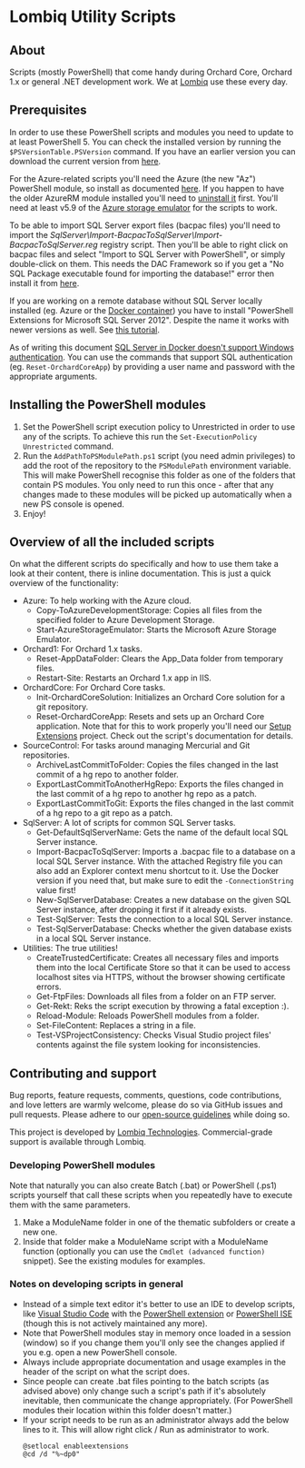 # Lombiq Utility Scripts



## About

Scripts (mostly PowerShell) that come handy during Orchard Core, Orchard 1.x or general .NET development work. We at [Lombiq](https://lombiq.com/) use these every day.


## Prerequisites

In order to use these PowerShell scripts and modules you need to update to at least PowerShell 5. You can check the installed version by running the `$PSVersionTable.PSVersion` command. If you have an earlier version you can download the current version from [here](https://docs.microsoft.com/en-us/powershell/scripting/install/installing-powershell).

For the Azure-related scripts you'll need the Azure (the new "Az") PowerShell module, so install as documented [here](https://docs.microsoft.com/en-us/powershell/azure/install-az-ps). If you happen to have the older AzureRM module installed you'll need to [uninstall it](https://docs.microsoft.com/en-us/powershell/azure/uninstall-az-ps?view=azps-2.2.0#uninstall-the-azurerm-module) first. You'll need at least v5.9 of the [Azure storage emulator](https://docs.microsoft.com/en-us/azure/storage/common/storage-use-emulator) for the scripts to work.

To be able to import SQL Server export files (bacpac files) you'll need to import the *SqlServer\Import-BacpacToSqlServer\Import-BacpacToSqlServer.reg* registry script. Then you'll be able to right click on bacpac files and select "Import to SQL Server with PowerShell", or simply double-click on them. This needs the DAC Framework so if you get a "No SQL Package executable found for importing the database!" error then install it from [here](https://docs.microsoft.com/en-us/sql/tools/sqlpackage/sqlpackage-download?view=sql-server-ver15).

If you are working on a remote database without SQL Server locally installed (eg. Azure or the [Docker container](https://hub.docker.com/_/microsoft-mssql-server)) you have to install "PowerShell Extensions for Microsoft SQL Server 2012". Despite the name it works with newer versions as well. See [this tutorial](https://sqlpadawan.com/2018/08/01/how-to-install-sql-server-sqlps-powershell-module/).

As of writing this document [SQL Server in Docker doesn't support Windows authentication](https://github.com/microsoft/mssql-docker/issues/165). You can use the commands that support SQL authentication (eg. `Reset-OrchardCoreApp`) by providing a user name and password with the appropriate arguments.


## Installing the PowerShell modules

1. Set the PowerShell script execution policy to Unrestricted in order to use any of the scripts. To achieve this run the `Set-ExecutionPolicy Unrestricted` command.
2. Run the `AddPathToPSModulePath.ps1` script (you need admin privileges) to add the root of the repository to the `PSModulePath` environment variable. This will make PowerShell recognise this folder as one of the folders that contain PS modules. You only need to run this once - after that any changes made to these modules will be picked up automatically when a new PS console is opened.
3. Enjoy!


## Overview of all the included scripts

On what the different scripts do specifically and how to use them take a look at their content, there is inline documentation. This is just a quick overview of the functionality:

- Azure: To help working with the Azure cloud.
    - Copy-ToAzureDevelopmentStorage: Copies all files from the specified folder to Azure Development Storage.
    - Start-AzureStorageEmulator: Starts the Microsoft Azure Storage Emulator.
- Orchard1: For Orchard 1.x tasks.
    - Reset-AppDataFolder: Clears the App_Data folder from temporary files.
    - Restart-Site: Restarts an Orchard 1.x app in IIS.
- OrchardCore: For Orchard Core tasks.
    - Init-OrchardCoreSolution: Initializes an Orchard Core solution for a git repository.
    - Reset-OrchardCoreApp: Resets and sets up an Orchard Core application. Note that for this to work properly you'll need our [Setup Extensions](https://github.com/Lombiq/Setup-Extensions) project. Check out the script's documentation for details.
- SourceControl: For tasks around managing Mercurial and Git repositories.
    - ArchiveLastCommitToFolder: Copies the files changed in the last commit of a hg repo to another folder.
    - ExportLastCommitToAnotherHgRepo: Exports the files changed in the last commit of a hg repo to another hg repo as a patch.
    - ExportLastCommitToGit: Exports the files changed in the last commit of a hg repo to a git repo as a patch.
- SqlServer: A lot of scripts for common SQL Server tasks.
    - Get-DefaultSqlServerName: Gets the name of the default local SQL Server instance.
    - Import-BacpacToSqlServer: Imports a .bacpac file to a database on a local SQL Server instance. With the attached Registry file you can also add an Explorer context menu shortcut to it. Use the Docker version if you need that, but make sure to edit the `-ConnectionString` value first!
    - New-SqlServerDatabase: Creates a new database on the given SQL Server instance, after dropping it first if it already exists.
    - Test-SqlServer: Tests the connection to a local SQL Server instance.
    - Test-SqlServerDatabase: Checks whether the given database exists in a local SQL Server instance.
- Utilities: The true utilities!
    - CreateTrustedCertificate: Creates all necessary files and imports them into the local Certificate Store so that it can be used to access localhost sites via HTTPS, without the browser showing certificate errors.
    - Get-FtpFiles: Downloads all files from a folder on an FTP server.
    - Get-Rekt: Reks the script execution by throwing a fatal exception :).
    - Reload-Module: Reloads PowerShell modules from a folder.
    - Set-FileContent: Replaces a string in a file.
    - Test-VSProjectConsistency: Checks Visual Studio project files' contents against the file system looking for inconsistencies.


## Contributing and support

Bug reports, feature requests, comments, questions, code contributions, and love letters are warmly welcome, please do so via GitHub issues and pull requests. Please adhere to our [open-source guidelines](https://lombiq.com/open-source-guidelines) while doing so.

This project is developed by [Lombiq Technologies](https://lombiq.com/). Commercial-grade support is available through Lombiq.

### Developing PowerShell modules
Note that naturally you can also create Batch (.bat) or PowerShell (.ps1) scripts yourself that call these scripts when you repeatedly have to execute them with the same parameters.

1. Make a ModuleName folder in one of the thematic subfolders or create a new one.
2. Inside that folder make a ModuleName script with a ModuleName function (optionally you can use the `Cmdlet (advanced function)` snippet). See the existing modules for examples.

### Notes on developing scripts in general
- Instead of a simple text editor it's better to use an IDE to develop scripts, like [Visual Studio Code](https://code.visualstudio.com/) with the [PowerShell extension](https://marketplace.visualstudio.com/items?itemName=ms-vscode.PowerShell) or [PowerShell ISE](https://docs.microsoft.com/en-us/powershell/scripting/windows-powershell/ise/introducing-the-windows-powershell-ise) (though this is not actively maintained any more).
- Note that PowerShell modules stay in memory once loaded in a session (window) so if you change them you'll only see the changes applied if you e.g. open a new PowerShell console.
- Always include appropriate documentation and usage examples in the header of the script on what the script does.
- Since people can create .bat files pointing to the batch scripts (as advised above) only change such a script's path if it's absolutely inevitable, then communicate the change appropriately. (For PowerShell modules their location within this folder doesn't matter.)
- If your script needs to be run as an administrator always add the below lines to it. This will allow right click / Run as administrator to work.
    ```
    @setlocal enableextensions
    @cd /d "%~dp0"
    ```
